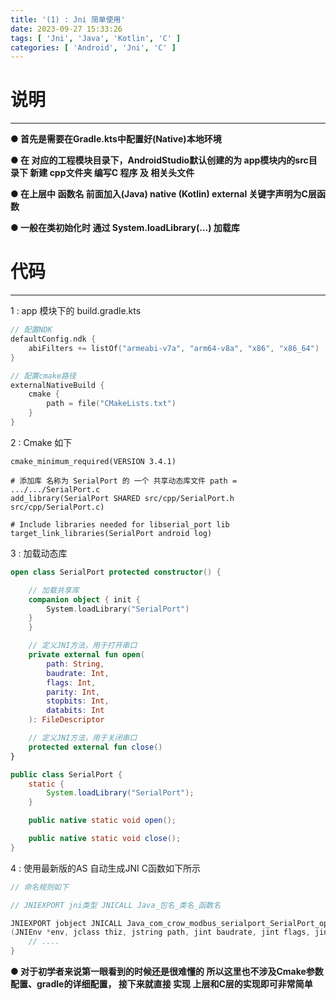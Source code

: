 ```yaml
---
title: '(1) : Jni 简单使用'
date: 2023-09-27 15:33:26
tags: [ 'Jni', 'Java', 'Kotlin', 'C' ]
categories: [ 'Android', 'Jni', 'C' ]
---
```


# 说明

---

**● 首先是需要在Gradle.kts中配置好(Native)本地环境**

**● 在 对应的工程模块目录下，AndroidStudio默认创建的为 app模块内的src目录下 新建 cpp文件夹 编写C 程序 及 相关头文件**

**● 在上层中 函数名 前面加入(Java) native  (Kotlin) external 关键字声明为C层函数**

**● 一般在类初始化时 通过 System.loadLibrary(...) 加载库**

# 代码

---

1 : app 模块下的 build.gradle.kts

```kotlin
// 配置NDK 
defaultConfig.ndk {
    abiFilters += listOf("armeabi-v7a", "arm64-v8a", "x86", "x86_64")
}

// 配置cmake路径
externalNativeBuild {
    cmake {
        path = file("CMakeLists.txt")
    }
}

```

2 : Cmake 如下

```text
cmake_minimum_required(VERSION 3.4.1)

# 添加库 名称为 SerialPort 的 一个 共享动态库文件 path = .../.../SerialPort.c 
add_library(SerialPort SHARED src/cpp/SerialPort.h src/cpp/SerialPort.c)

# Include libraries needed for libserial_port lib
target_link_libraries(SerialPort android log)
```

3 : 加载动态库

```kotlin
open class SerialPort protected constructor() {

    // 加载共享库
    companion object { init {
        System.loadLibrary("SerialPort")
    }
    }

    // 定义JNI方法，用于打开串口
    private external fun open(
        path: String,
        baudrate: Int,
        flags: Int,
        parity: Int,
        stopbits: Int,
        databits: Int
    ): FileDescriptor

    // 定义JNI方法，用于关闭串口
    protected external fun close()
}
```

```java
public class SerialPort {
    static {
        System.loadLibrary("SerialPort");
    }

    public native static void open();

    public native static void close();
}
```

4 : 使用最新版的AS 自动生成JNI C函数如下所示

```c
// 命名规则如下

// JNIEXPORT jni类型 JNICALL Java_包名_类名_函数名

JNIEXPORT jobject JNICALL Java_com_crow_modbus_serialport_SerialPort_open
(JNIEnv *env, jclass thiz, jstring path, jint baudrate, jint flags, jint parity, jint stop_bit, jint data_bit) { 
    // ....
}
```

**● 对于初学者来说第一眼看到的时候还是很难懂的 所以这里也不涉及Cmake参数配置、gradle的详细配置， 接下来就直接 实现
上层和C层的实现即可非常简单**